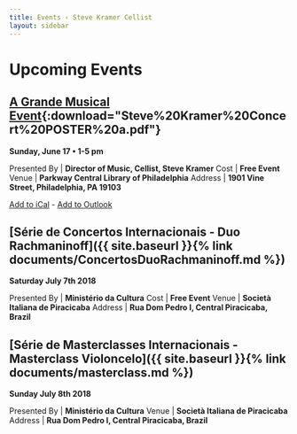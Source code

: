 ```yaml
---
title: Events ‹ Steve Kramer Cellist
layout: sidebar
---
```

# Upcoming Events

## [A Grande Musical Event](documents/Steve%20Kramer%20Concert%20POSTER%20a.pdf){:download="Steve%20Kramer%20Concert%20POSTER%20a.pdf"}

**Sunday, June 17 • 1-5 pm**

Presented By | **Director of Music, Cellist, Steve Kramer**
Cost         | **Free Event**
Venue        | **Parkway Central Library of Philadelphia**
Address      | **1901 Vine Street, Philadelphia, PA 19103**

[Add to iCal](documents/A%20Grande%20Musical%20Event-ical.ics) - [Add to Outlook](documents/A%20Grande%20Musical%20Event-outlook.ics)

## [Série de Concertos Internacionais - Duo Rachmaninoff]({{ site.baseurl }}{% link documents/ConcertosDuoRachmaninoff.md %})

**Saturday July 7th 2018**

Presented By | **Ministério da Cultura**
Cost         | **Free Event**
Venue        | **Società Italiana de Piracicaba**
Address      | **Rua Dom Pedro I, Central Piracicaba, Brazil**

## [Série de Masterclasses Internacionais - Masterclass Violoncelo]({{ site.baseurl }}{% link documents/masterclass.md %})

**Sunday July 8th 2018**

Presented By | **Ministério da Cultura**
Venue        | **Società Italiana de Piracicaba**
Address      | **Rua Dom Pedro I, Central Piracicaba, Brazil**
